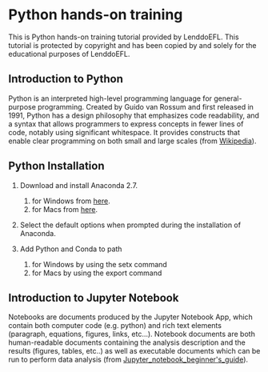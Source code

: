 # Python hands-on training

This is Python hands-on training tutorial provided by LenddoEFL.
This tutorial is protected by copyright and has been copied by and solely for the educational purposes of LenddoEFL.


## Introduction to Python

Python is an interpreted high-level programming language for general-purpose programming. Created by Guido van Rossum and first released in 1991, Python has a design philosophy that emphasizes code readability, and a syntax that allows programmers to express concepts in fewer lines of code, notably using significant whitespace. It provides constructs that enable clear programming on both small and large scales (from [Wikipedia](https://en.wikipedia.org/wiki/Python_(programming_language))).


## Python Installation

1. Download and install Anaconda 2.7.
    1) for Windows from [here](https://www.anaconda.com/download/#windows).
    2) for Macs from [here](https://www.anaconda.com/download/#macos).

2. Select the default options when prompted during the installation of Anaconda.

3. Add Python and Conda to path
    1) for Windows by using the setx command
    2) for Macs by using the export command


## Introduction to Jupyter Notebook

Notebooks are documents produced by the Jupyter Notebook App, which contain both computer code (e.g. python) and rich text elements (paragraph, equations, figures, links, etc…). Notebook documents are both human-readable documents containing the analysis description and the results (figures, tables, etc..) as well as executable documents which can be run to perform data analysis (from [Jupyter_notebook_beginner's_guide](http://jupyter-notebook-beginner-guide.readthedocs.io/en/latest/what_is_jupyter.html)).

